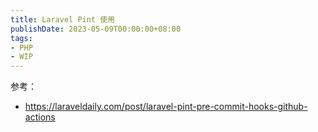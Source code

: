 ```yaml
---
title: Laravel Pint 使用
publishDate: 2023-05-09T00:00:00+08:00
tags:
- PHP
- WIP
---
```


参考：

- <https://laraveldaily.com/post/laravel-pint-pre-commit-hooks-github-actions>
